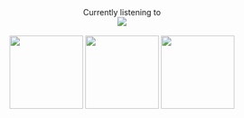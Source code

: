 <div align="center" class="h2" style="text-weight: bold;">Currently listening to</div>

<div align="center">
  <img src="https://spotify-github-profile.vercel.app/api/view?uid=948gaxqqryetkwyhbb8arr67m&cover_image=true" />
</div>

<br>

<div align="center">
  <img src="https://github-readme-stats.vercel.app/api?username=kageroukw&theme=material-palenight&count_private=true" height="130px;" />
  
  <img src="https://github-readme-stats.vercel.app/api/wakatime/?username=minato&theme=material-palenight&layout=compact" height="130px;" />
  
  <img src="https://github-readme-stats.vercel.app/api/top-langs/?username=kageroukw&theme=material-palenight&layout=compact" height="130px;" />
</div>
